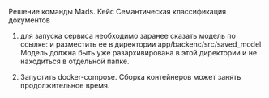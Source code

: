 Решение команды Mads.
Кейс Семантическая классификация документов

1. для запуска сервиса необходимо заранее сказать модель по ссылке:
и разместить ее в директории app/backenc/src/saved_model
Модель должна быть уже разархивирована в этой директории и не находиться в отдельной папке.

2. Запустить docker-compose. Сборка контейнеров может занять продолжительное время.
